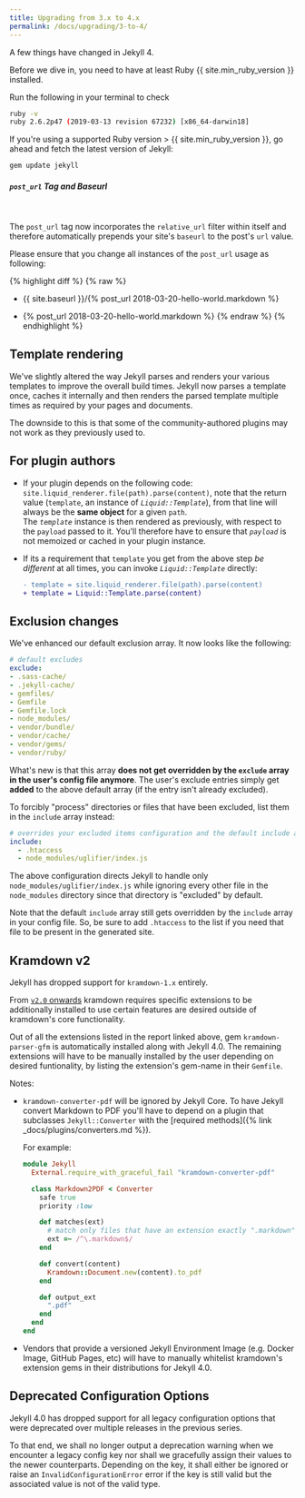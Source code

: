 ```yaml
---
title: Upgrading from 3.x to 4.x
permalink: /docs/upgrading/3-to-4/
---
```


A few things have changed in Jekyll 4.

Before we dive in, you need to have at least Ruby {{ site.min_ruby_version }}
installed.

Run the following in your terminal to check

```sh
ruby -v
ruby 2.6.2p47 (2019-03-13 revision 67232) [x86_64-darwin18]
```

If you're using a supported Ruby version > {{ site.min_ruby_version }}, go ahead
and fetch the latest version of Jekyll:

```sh
gem update jekyll
```

<div class="note warning">
  <h5><code>post_url</code> Tag and Baseurl</h5>
  <p>&nbsp;</p>
  <p>
    The <code>post_url</code> tag now incorporates the <code>relative_url</code> filter within itself
    and therefore automatically prepends your site's <code>baseurl</code> to the post's <code>url</code>
    value.
  </p>
  <p>
    Please ensure that you change all instances of the <code>post_url</code> usage as following:
  </p>

{% highlight diff %}
{% raw %}
- {{ site.baseurl }}/{% post_url 2018-03-20-hello-world.markdown %}
+ {% post_url 2018-03-20-hello-world.markdown %}
{% endraw %}
{% endhighlight %}
</div>


## Template rendering

We've slightly altered the way Jekyll parses and renders your various templates
to improve the overall build times. Jekyll now parses a template once, caches it
internally and then renders the parsed template multiple times as required by
your pages and documents.

The downside to this is that some of the community-authored plugins may not work
as they previously used to.

## For plugin authors

* If your plugin depends on the following code: `site.liquid_renderer.file(path).parse(content)`,
note that the return value (`template`, an instance of *`Liquid::Template`*), from that line will
always be the **same object** for a given `path`. <br/>
The *`template`* instance is then rendered as previously, with respect to the `payload` passed to it.
You'll therefore have to ensure that *`payload`* is not memoized or cached in your plugin instance.

* If its a requirement that `template` you get from the above step *be different* at all times,
you can invoke *`Liquid::Template`* directly:

  ```diff
  - template = site.liquid_renderer.file(path).parse(content)
  + template = Liquid::Template.parse(content)
  ```

## Exclusion changes

We've enhanced our default exclusion array.
It now looks like the following:

```yaml
# default excludes
exclude:
- .sass-cache/
- .jekyll-cache/
- gemfiles/
- Gemfile
- Gemfile.lock
- node_modules/
- vendor/bundle/
- vendor/cache/
- vendor/gems/
- vendor/ruby/
```

What's new is that this array **does not get overridden by the `exclude` array
in the user's config file anymore**. The user's exclude entries simply get
**added** to the above default array (if the entry isn't already excluded).

To forcibly "process" directories or files that have been excluded, list them
in the `include` array instead:

```yaml
# overrides your excluded items configuration and the default include array ([".htaccess"])
include:
  - .htaccess
  - node_modules/uglifier/index.js
```

The above configuration directs Jekyll to handle only
`node_modules/uglifier/index.js` while ignoring every other file in the
`node_modules` directory since that directory is "excluded" by default.

Note that the default `include` array still gets overridden by the `include`
array in your config file. So, be sure to add `.htaccess` to the list if you
need that file to be present in the generated site.

## Kramdown v2

Jekyll has dropped support for `kramdown-1.x` entirely.

From [`v2.0` onwards](https://kramdown.gettalong.org/news.html#kramdown-200-released)
kramdown requires specific extensions to be additionally installed to use
certain features are desired outside of kramdown's core functionality.

Out of all the extensions listed in the report linked above, gem
`kramdown-parser-gfm` is automatically installed along with Jekyll 4.0. The
remaining extensions will have to be manually installed by the user depending on
desired funtionality, by listing the extension's gem-name in their `Gemfile`.

Notes:
  * `kramdown-converter-pdf` will be ignored by Jekyll Core. To have Jekyll convert Markdown to PDF
    you'll have to depend on a plugin that subclasses `Jekyll::Converter` with the
    [required methods]({% link _docs/plugins/converters.md %}).

    For example:

    ```ruby
    module Jekyll
      External.require_with_graceful_fail "kramdown-converter-pdf"

      class Markdown2PDF < Converter
        safe true
        priority :low

        def matches(ext)
          # match only files that have an extension exactly ".markdown"
          ext =~ /^\.markdown$/
        end

        def convert(content)
          Kramdown::Document.new(content).to_pdf
        end

        def output_ext
          ".pdf"
        end
      end
    end
    ```
  * Vendors that provide a versioned Jekyll Environment Image (e.g. Docker Image, GitHub Pages, etc)
    will have to manually whitelist kramdown's extension gems in their distributions for Jekyll 4.0.

## Deprecated Configuration Options

Jekyll 4.0 has dropped support for all legacy configuration options that were deprecated over multiple
releases in the previous series.

To that end, we shall no longer output a deprecation warning when we encounter a legacy config key nor
shall we gracefully assign their values to the newer counterparts. Depending on the key, it shall either
be ignored or raise an `InvalidConfigurationError` error if the key is still valid but the associated
value is not of the valid type.
